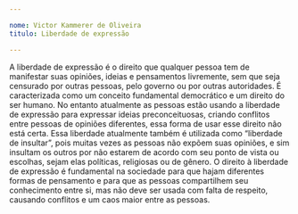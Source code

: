 ```yaml
---

nome: Victor Kammerer de Oliveira
titulo: Liberdade de expressão

---
```


A liberdade de expressão é o direito que qualquer pessoa tem de manifestar suas opiniões, ideias e pensamentos livremente, sem que seja censurado por outras pessoas, pelo governo ou por outras autoridades. É caracterizada como um conceito fundamental  democrático e um direito do ser humano.
No entanto atualmente as pessoas estão usando a liberdade de expressão para expressar ideias preconceituosas, criando conflitos entre pessoas de opiniões diferentes, essa forma de usar esse direito não está certa.
Essa liberdade atualmente também é utilizada como “liberdade de insultar”, pois muitas vezes as pessoas não expõem suas opiniões, e sim insultam os outros por não estarem de acordo com seu ponto de vista ou escolhas, sejam elas políticas, religiosas ou de gênero. 
O direito à liberdade de expressão é fundamental na sociedade para que hajam diferentes formas de pensamento e para que as pessoas compartilhem seu conhecimento entre si, mas não deve ser usada com falta de respeito, causando conflitos e um caos maior entre as pessoas.
